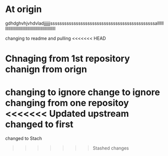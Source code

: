 At origin
====
gdhdghvhjvhdvladjjjjjjsssssssssssssssssssssssssssssssssssssssssssssalllllllllllllllllllllllllllllllllllllllllllllllllllll


changing to readme and pulling
<<<<<<< HEAD

Chnaging from 1st repository
chanign from orign
=======
changing to ignore
change to ignore
changing from one repositoy
<<<<<<< Updated upstream
changed to first
=======
changed to Stach
>>>>>>> Stashed changes
